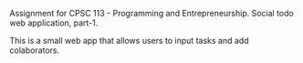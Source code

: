 
Assignment for CPSC 113 - Programming and Entrepreneurship. 
Social todo web application, part-1.

This is a small web app that allows users to input tasks and add colaborators.

